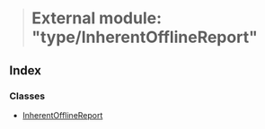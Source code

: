 > # External module: "type/InherentOfflineReport"

## Index

### Classes

* [InherentOfflineReport](../classes/_type_inherentofflinereport_.inherentofflinereport.md)